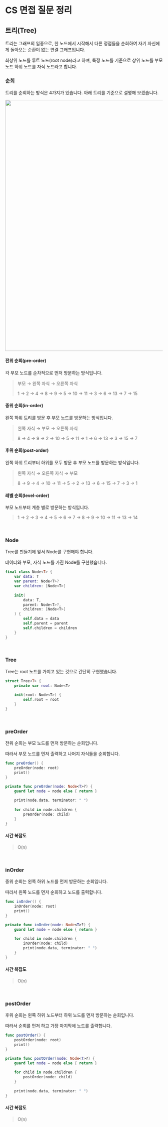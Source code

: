 # CS 면접 질문 정리

## 트리(Tree)

트리는 그래프의 일종으로, 한 노드에서 시작해서 다른 정점들을 순회하여 자기 자신에게 돌아오는 순환이 없는 연결 그래프입니다.

최상위 노드를 루트 노드(root node)라고 하며, 특정 노드를 기준으로 상위 노드를 부모 노드 하위 노드를 자식 노드라고 합니다.

### 순회

트리를 순회하는 방식은 4가지가 있습니다. 아래 트리를 기준으로 설명해
보겠습니다.

<img src = "https://github.com/h-suo/CS-Interview/assets/109963294/846fe81c-a8a2-4590-aa5c-5f3e0343eb95" width = "800">

#### 전위 순회(pre-order)

각 부모 노드를 순차적으로 먼저 방문하는 방식입니다.

> 부모 → 왼쪽 자식 → 오른쪽 자식
>
> 1 → 2 → 4 → 8 → 9 → 5 → 10 → 11 → 3 → 6 → 13 → 7 → 15

#### 중위 순회(in-order)

왼쪽 하위 트리를 방문 후 부모 노드를 방문하는 방식입니다.

> 왼쪽 자식 → 부모 → 오른쪽 자식
> 
> 8 → 4 → 9 → 2 → 10 → 5 → 11 → 1 → 6 → 13 → 3 → 15 → 7

#### 후위 순회(post-order)

왼쪽 하위 트리부터 하위를 모두 방문 후 부모 노드를 방문하는 방식입니다.

> 왼쪽 자식 → 오른쪽 자식 → 부모
> 
> 8 → 9 → 4 → 10 → 11 → 5 → 2 → 13 → 6 → 15 → 7 → 3 → 1

#### 레벨 순회(level-order)

부모 노드부터 계층 별로 방문하는 방식입니다.

> 1 → 2 → 3 → 4 → 5 → 6 → 7 → 8 → 9 → 10 → 11 → 13 → 14

<br>

### Node

Tree를 만들기에 앞서 Node를 구현해야 합니다.

데이터와 부모, 자식 노드를 가진 Node를 구현했습니다.

```swift
final class Node<T> {
    var data: T
    var parent: Node<T>?
    var children: [Node<T>]
    
    init(
        data: T,
        parent: Node<T>?,
        children: [Node<T>]
    ) {
        self.data = data
        self.parent = parent
        self.children = children
    }
}
```

<br>

### Tree

Tree는 root 노드를 가지고 있는 것으로 간단히 구현했습니다.

```swift
struct Tree<T> {
    private var root: Node<T>
    
    init(root: Node<T>) {
        self.root = root
    }
}
```

<br>

### preOrder

전위 순회는 부모 노드를 먼저 방문하는 순회입니다.

따라서 부모 노드를 먼저 출력하고 나머지 자식들을 순회합니다.

```swift
func preOrder() {
    preOrder(node: root)
    print()
}

private func preOrder(node: Node<T>?) {
    guard let node = node else { return }
    
    print(node.data, terminator: " ")
    
    for child in node.children {
        preOrder(node: child)
    }
}
```

#### 시간 복잡도

> O(n)

<br>

### inOrder

중위 순회는 왼쪽 하위 노드를 먼저 방문하는 순회입니다.

따라서 왼쪽 노드를 먼저 순회하고 노드를 출력합니다.

```swift
func inOrder() {
    inOrder(node: root)
    print()
}

private func inOrder(node: Node<T>?) {
    guard let node = node else { return }
    
    for child in node.children {
        inOrder(node: child)
        print(node.data, terminator: " ")
    }
}
```

#### 시간 복잡도

> O(n)

<br>

### postOrder

후위 순회는 왼쪽 하위 노드부터 하위 노드를 먼저 방문하는 순회입니다.

따라서 순회를 먼저 하고 가장 마지막에 노드를 출력합니다.

```swift
func postOrder() {
    postOrder(node: root)
    print()
}

private func postOrder(node: Node<T>?) {
    guard let node = node else { return }
    
    for child in node.children {
        postOrder(node: child)
    }
    
    print(node.data, terminator: " ")
}
```

#### 시간 복잡도

> O(n)

